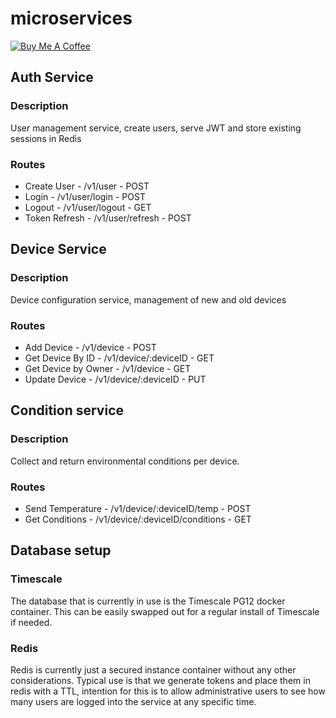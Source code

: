 # microservices

<a href="https://www.buymeacoffee.com/mattvogel" target="_blank">
	<img src="https://www.buymeacoffee.com/assets/img/custom_images/orange_img.png" alt="Buy Me A Coffee" style="height: auto !important;width: auto !important;" >
</a>

## Auth Service
### Description
User management service, create users, serve JWT and store existing sessions in Redis
### Routes
 * Create User - /v1/user - POST
 * Login - /v1/user/login - POST
 * Logout - /v1/user/logout - GET
 * Token Refresh - /v1/user/refresh - POST

## Device Service
### Description
Device configuration service, management of new and old devices
### Routes
 * Add Device - /v1/device - POST
 * Get Device By ID - /v1/device/:deviceID - GET
 * Get Device by Owner - /v1/device - GET
 * Update Device - /v1/device/:deviceID - PUT

## Condition service
### Description
Collect and return environmental conditions per device.
### Routes
 * Send Temperature - /v1/device/:deviceID/temp - POST
 * Get Conditions - /v1/device/:deviceID/conditions - GET

## Database setup
### Timescale
The database that is currently in use is the Timescale PG12 docker container. This can be easily swapped out for a regular install of Timescale if needed.

### Redis
Redis is currently just a secured instance container without any other considerations.
Typical use is that we generate tokens and place them in redis with a TTL, intention  for this is to allow administrative users to see how many users are logged into the service at any specific time.
